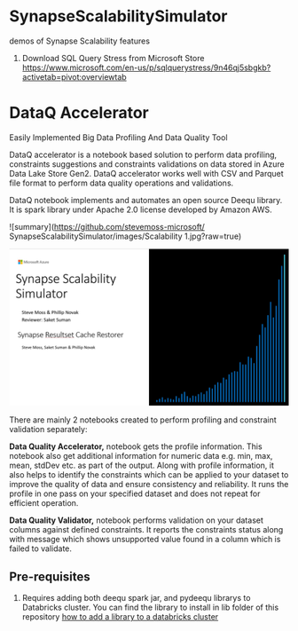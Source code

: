 # SynapseScalabilitySimulator
demos of Synapse Scalability features

1) Download SQL Query Stress from Microsoft Store
https://www.microsoft.com/en-us/p/sqlquerystress/9n46qj5sbgkb?activetab=pivot:overviewtab


# DataQ Accelerator
Easily Implemented Big Data Profiling And Data Quality Tool

DataQ accelerator is a notebook based solution to perform data profiling, constraints suggestions and constraints validations on data stored in Azure Data Lake Store Gen2. DataQ accelerator works well with CSV and Parquet file format to perform data quality operations and validations. 

DataQ notebook implements and automates an open source Deequ library. It is spark library under Apache 2.0 license developed by Amazon AWS.

![summary](https://github.com/stevemoss-microsoft/
SynapseScalabilitySimulator/images/Scalability 1.jpg?raw=true)

![summary](https://github.com/stevemoss-microsoft/SynapseScalabilitySimulator/blob/main/images/Scalability%201.jpg?raw=true)



There are mainly 2 notebooks created to perform profiling and constraint validation separately:

<b>Data Quality Accelerator,</b> notebook gets the profile information. This notebook also get additional information for numeric data e.g. min, max, mean, stdDev etc. as part of the output. Along with profile information, it also helps to identify the constraints which can be applied to your dataset to improve the quality of data and ensure consistency and reliability. It runs the profile in one pass on your specified dataset and does not repeat for efficient operation.

<b>Data Quality Validator,</b> notebook performs validation on your dataset columns against defined constraints. It reports the constraints status along with message which shows unsupported value found in a column which is failed to validate.

## Pre-requisites
1) Requires adding both deequ spark jar, and pydeequ librarys to Databricks cluster. You can find the library to install in lib folder of this repository
[how to add a library to a databricks cluster](https://docs.microsoft.com/en-us/azure/databricks/libraries/cluster-libraries)



